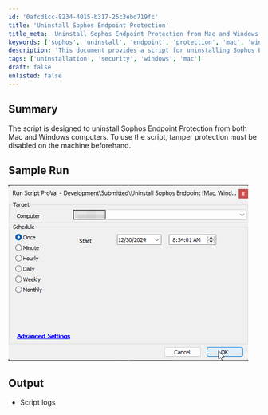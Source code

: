 ```yaml
---
id: '0afcd1cc-8234-4015-b317-26c3ebd719fc'
title: 'Uninstall Sophos Endpoint Protection'
title_meta: 'Uninstall Sophos Endpoint Protection from Mac and Windows'
keywords: ['sophos', 'uninstall', 'endpoint', 'protection', 'mac', 'windows']
description: 'This document provides a script for uninstalling Sophos Endpoint Protection from both Mac and Windows computers. It requires disabling tamper protection on the machine prior to execution. The document includes details on sample runs and output logs.'
tags: ['uninstallation', 'security', 'windows', 'mac']
draft: false
unlisted: false
---
```

## Summary

The script is designed to uninstall Sophos Endpoint Protection from both Mac and Windows computers. To use the script, tamper protection must be disabled on the machine beforehand.

## Sample Run

![Sample Run](../../../static/img/Uninstall-Sophos-Endpoint-Mac,-Windows/image_1.png)

## Output

- Script logs






